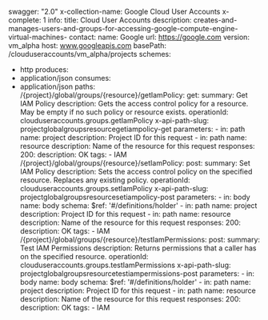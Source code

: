 swagger: "2.0"
x-collection-name: Google Cloud User Accounts
x-complete: 1
info:
  title: Cloud User Accounts
  description: creates-and-manages-users-and-groups-for-accessing-google-compute-engine-virtual-machines-
  contact:
    name: Google
    url: https://google.com
  version: vm_alpha
host: www.googleapis.com
basePath: /clouduseraccounts/vm_alpha/projects
schemes:
- http
produces:
- application/json
consumes:
- application/json
paths:
  /{project}/global/groups/{resource}/getIamPolicy:
    get:
      summary: Get IAM Policy
      description: Gets the access control policy for a resource. May be empty if
        no such policy or resource exists.
      operationId: clouduseraccounts.groups.getIamPolicy
      x-api-path-slug: projectglobalgroupsresourcegetiampolicy-get
      parameters:
      - in: path
        name: project
        description: Project ID for this request
      - in: path
        name: resource
        description: Name of the resource for this request
      responses:
        200:
          description: OK
      tags:
      - IAM
  /{project}/global/groups/{resource}/setIamPolicy:
    post:
      summary: Set IAM Policy
      description: Sets the access control policy on the specified resource. Replaces
        any existing policy.
      operationId: clouduseraccounts.groups.setIamPolicy
      x-api-path-slug: projectglobalgroupsresourcesetiampolicy-post
      parameters:
      - in: body
        name: body
        schema:
          $ref: '#/definitions/holder'
      - in: path
        name: project
        description: Project ID for this request
      - in: path
        name: resource
        description: Name of the resource for this request
      responses:
        200:
          description: OK
      tags:
      - IAM
  /{project}/global/groups/{resource}/testIamPermissions:
    post:
      summary: Test IAM Permissions
      description: Returns permissions that a caller has on the specified resource.
      operationId: clouduseraccounts.groups.testIamPermissions
      x-api-path-slug: projectglobalgroupsresourcetestiampermissions-post
      parameters:
      - in: body
        name: body
        schema:
          $ref: '#/definitions/holder'
      - in: path
        name: project
        description: Project ID for this request
      - in: path
        name: resource
        description: Name of the resource for this request
      responses:
        200:
          description: OK
      tags:
      - IAM